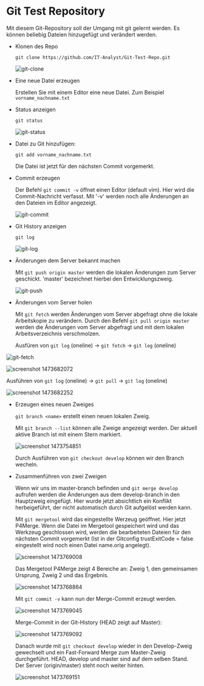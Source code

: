 #  Git Test Repository


Mit diesem Git-Repository soll der Umgang mit git gelernt werden. Es können beliebig Dateien hinzugefügt und verändert werden.

* Klonen des Repo

  `git clone https://github.com/IT-Analyst/Git-Test-Repo.git`

  ![git-clone](https://cloud.githubusercontent.com/assets/9308836/18434839/f58644ee-78ef-11e6-9d60-5bf90a315d69.jpg)

* Eine neue Datei erzeugen

  Erstellen Sie mit einem Editor eine neue Datei. Zum Beispiel `vorname_nachname.txt`

* Status anzeigen

  `git status`

  ![git-status](https://cloud.githubusercontent.com/assets/9308836/18434848/fbbb780c-78ef-11e6-82d0-1b95d02b0a6c.jpg)

* Datei zu Git hinzufügen:

  `git add vorname_nachname.txt`

  Die Datei ist jetzt für den nächsten Commit vorgemerkt.

* Commit erzeugen

  Der Befehl `git commit -v` öffnet einen Editor (default vim). Hier wird die Commit-Nachricht verfasst. Mit '-v' werden noch alle Änderungen an den Dateien im Editor angezeigt.

  ![git-commit](https://cloud.githubusercontent.com/assets/9308836/18434841/f6e42bee-78ef-11e6-8d2b-dd463ebaf4ab.jpg)

* Git History anzeigen

  `git log`

  ![git-log](https://cloud.githubusercontent.com/assets/9308836/18434842/f8b26a30-78ef-11e6-86ef-344621f41534.jpg)

* Änderungen dem Server bekannt machen

  Mit `git push origin master` werden die lokalen Änderungen zum Server geschickt. 'master' bezeichnet hierbei den Entwicklungszweig.

    ![git-push](https://cloud.githubusercontent.com/assets/9308836/18434846/fa48b200-78ef-11e6-9bb8-d35bb93223fa.jpg)


* Änderungen vom Server holen

  Mit `git fetch` werden Änderungen vom Server abgefragt ohne die lokale Arbeitskopie zu verändern. Durch den Befehl `git pull origin master` werden die Änderungen vom Server abgefragt und mit dem lokalen Arbeitsverzeichnis verschmolzen.

  Ausfüren von `git log` (oneline) -> `git fetch` -> `git log` (oneline)

 ![git-fetch](https://cloud.githubusercontent.com/assets/9308836/18435240/4e01c51a-78f2-11e6-89d9-7673c1b82c49.jpg)

 ![screenshot 1473682072](https://cloud.githubusercontent.com/assets/9308836/18435252/652f61ac-78f2-11e6-83e0-5e7d55ae4b3f.jpg)

 Ausführen von `git log` (oneline) -> `git pull` -> `git log` (oneline)

 ![screenshot 1473682252](https://cloud.githubusercontent.com/assets/9308836/18435347/d55d7842-78f2-11e6-8e62-34c5a34c4c1d.jpg)

* Erzeugen eines neuen Zweiges

  `git branch <name>` erstellt einen neuen lokalen Zweig.

  Mit `git branch --list` können alle Zweige angezeigt werden. Der aktuell aktive Branch ist mit einem Stern markiert.

  ![screenshot 1473754851](https://cloud.githubusercontent.com/assets/9308836/18466407/e6d70aa8-799b-11e6-9050-f7814fc1566b.jpg)

  Durch Ausführen von `git checkout develop` können wir den Branch wecheln.

* Zusammenführen von zwei Zweigen

  Wenn wir uns im master-branch befinden und `git merge develop` aufrufen werden die Änderungen aus dem develop-branch in den Hauptzweig eingefügt. Hier wurde jetzt absichtlich ein Konflikt herbeigeführt, der nicht automatisch durch Git aufgelöst werden kann.

  Mit `git mergetool` wird das eingestellte Werzeug geöffnet. Hier jetzt P4Merge. Wenn die Datei im Mergetool gespeichert wird und das Werkzeug geschlossen wird, werden die bearbeiteten Dateien für den nächsten Commit vorgemerkt (Ist in der Gitconfig trustExitCode = false eingestellt wird noch einen Datei name.orig angelegt).

  ![screenshot 1473769008](https://cloud.githubusercontent.com/assets/9308836/18473437/4219643a-79bd-11e6-8374-538604bc02a5.jpg)

  Das Mergetool P4Merge zeigt 4 Bereiche an: Zweig 1, den gemeinsamen Ursprung, Zweig 2 und das Ergebnis.

  ![screenshot 1473768864](https://cloud.githubusercontent.com/assets/9308836/18473434/3ef57c44-79bd-11e6-9bcb-1a8c2865d1ec.jpg)

  Mit `git commit -v` kann nun der Merge-Commit erzeugt werden.

  ![screenshot 1473769045](https://cloud.githubusercontent.com/assets/9308836/18473656/6b71ea9a-79be-11e6-9805-13814f8e1d9a.jpg)

  Merge-Commit in der Git-History (HEAD zeigt auf Master):

  ![screenshot 1473769092](https://cloud.githubusercontent.com/assets/9308836/18473657/6d293e6a-79be-11e6-841a-b79a0e1aee23.jpg)

  Danach wurde mit `git checkout develop` wieder in den Develop-Zweig gewechselt und ein Fast-Forward Merge zum   Master-Zweig durchgeführt. HEAD, develop und master sind auf dem selben Stand. Der Server (origin/master) steht noch weiter hinten.

  ![screenshot 1473769151](https://cloud.githubusercontent.com/assets/9308836/18473659/6e92a642-79be-11e6-8766-18fa2dde89ca.jpg)
